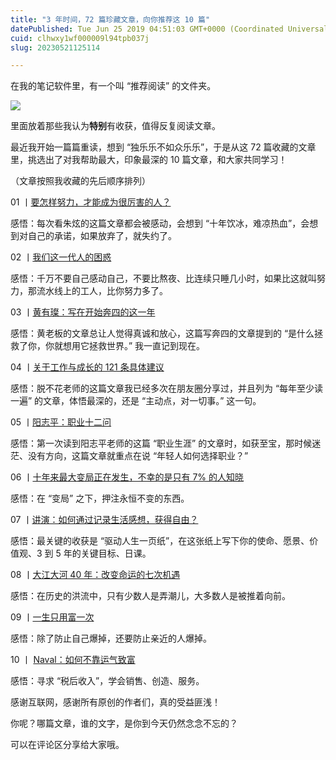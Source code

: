 ```yaml
---
title: "3 年时间，72 篇珍藏文章，向你推荐这 10 篇"
datePublished: Tue Jun 25 2019 04:51:03 GMT+0000 (Coordinated Universal Time)
cuid: clhwxy1wf000009l94tpb037j
slug: 20230521125114

---
```


在我的笔记软件里，有一个叫 “推荐阅读” 的文件夹。

![](url)

里面放着那些我认为**特别**有收获，值得反复阅读文章。

最近我开始一篇篇重读，想到 “独乐乐不如众乐乐”，于是从这 72 篇收藏的文章里，挑选出了对我帮助最大，印象最深的 10 篇文章，和大家共同学习！

（文章按照我收藏的先后顺序排列）

01 丨[要怎样努力，才能成为很厉害的人？](https://mp.weixin.qq.com/s?__biz=MjM5OTgwNzE4Mg==&mid=2650768268&idx=2&sn=bd6e17ad685e09eb75827eff9d768003&scene=21#wechat_redirect)

感悟：每次看朱炫的这篇文章都会被感动，会想到 “十年饮冰，难凉热血”，会想到对自己的承诺，如果放弃了，就失约了。

02 丨[我们这一代人的困惑](https://mp.weixin.qq.com/s?__biz=MjM5MjAxNDM4MA==&mid=214809455&idx=4&sn=bc32467a57632a991660d562817efab4&scene=21#wechat_redirect)

感悟：千万不要自己感动自己，不要比熬夜、比连续只睡几小时，如果比这就叫努力，那流水线上的工人，比你努力多了。

03 丨[黄有璨：写在开始奔四的这一年](https://mp.weixin.qq.com/s?__biz=MzI2NTY4MDg1NA==&mid=2247487090&idx=1&sn=d3e97c07b30e829f6bf09675a239a5fb&scene=21#wechat_redirect)

感悟：黄老板的文章总让人觉得真诚和放心，这篇写奔四的文章提到的 “是什么拯救了你，你就想用它拯救世界。” 我一直记到现在。

04 丨[关于工作与成长的 121 条具体建议](https://mp.weixin.qq.com/s?__biz=MzAwNzEzNzU0Ng==&mid=2649586920&idx=1&sn=f005a1e540efff5634c881ec6dd02379&scene=21#wechat_redirect)

感悟：脱不花老师的这篇文章我已经多次在朋友圈分享过，并且列为 “每年至少读一遍” 的文章，体悟最深的，还是 “主动点，对一切事。” 这一句。

05 丨[阳志平：职业十二问](https://mp.weixin.qq.com/s?__biz=MzA4ODM4ODQ3MQ==&mid=2651935670&idx=1&sn=cc203e1a536a667a9691a0dd746da8fb&scene=21#wechat_redirect)

感悟：第一次读到阳志平老师的这篇 “职业生涯” 的文章时，如获至宝，那时候迷茫、没有方向，这篇文章就重点在说 “年轻人如何选择职业？”

06 丨[十年来最大变局正在发生，不幸的是只有 7% 的人知晓](https://mp.weixin.qq.com/s?__biz=MzI1NDM1ODk4MQ==&mid=2247495203&idx=1&sn=774df3c4d9b37ba145eb1477354d21ca&scene=21#wechat_redirect)

感悟：在 “变局” 之下，押注永恒不变的东西。

07 丨[讲演：如何通过记录生活感想，获得自由？](https://mp.weixin.qq.com/s?__biz=MzA5NjM0Nzc3NA==&mid=2650437650&idx=1&sn=b50e4b2bcf089706fd6497b1b4b3b7ef&scene=21#wechat_redirect)

感悟：最关键的收获是 “驱动人生一页纸”，在这张纸上写下你的使命、愿景、价值观、3 到 5 年的关键目标、日课。

08 丨[大江大河 40 年：改变命运的七次机遇](https://mp.weixin.qq.com/s?__biz=MTQzMjE1NjQwMQ==&mid=2655555010&idx=1&sn=319df63a105e5a0b92f24311d9553c19&scene=21#wechat_redirect)

感悟：在历史的洪流中，只有少数人是弄潮儿，大多数人是被推着向前。

09 丨[一生只用富一次](https://mp.weixin.qq.com/s?__biz=MzIwMzk0MDY5NA==&mid=2247484072&idx=1&sn=afe67c4cd1989a5c521eba4cb9513a48&scene=21#wechat_redirect)

感悟：除了防止自己爆掉，还要防止亲近的人爆掉。

10 丨 [Naval：如何不靠运气致富](https://mp.weixin.qq.com/s?__biz=MjM5MjAzODU2MA==&mid=2652782271&idx=1&sn=1502eea5bcd116b76e59127c74a4bb8a&scene=21#wechat_redirect)

感悟：寻求 “税后收入”，学会销售、创造、服务。

感谢互联网，感谢所有原创的作者们，真的受益匪浅！

你呢？哪篇文章，谁的文字，是你到今天仍然念念不忘的？

可以在评论区分享给大家哦。